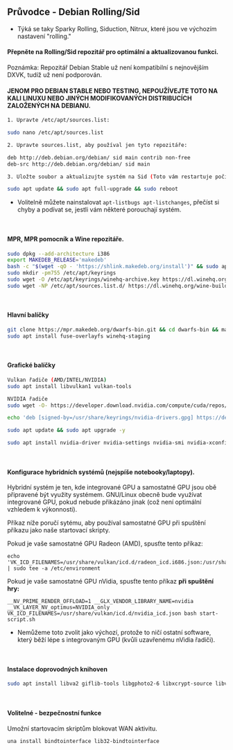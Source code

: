 ## Průvodce - Debian Rolling/Sid

- Týká se taky Sparky Rolling, Siduction, Nitrux, které jsou ve výchozím nastavení "rolling."

#### Přepněte na Rolling/Sid repozitář pro optimální a aktualizovanou funkci.
Poznámka: Repozitář Debian Stable už není kompatibilní s nejnovějším DXVK, tudíž už není podporován.
#### JENOM PRO DEBIAN STABLE NEBO TESTING, NEPOUŽÍVEJTE TOTO NA KALI LINUXU NEBO JINÝCH MODIFIKOVANÝCH DISTRIBUCÍCH ZALOŽENÝCH NA DEBIANU.
```sh
1. Upravte /etc/apt/sources.list:

sudo nano /etc/apt/sources.list

2. Upravte sources.list, aby používal jen tyto repozitáře:

deb http://deb.debian.org/debian/ sid main contrib non-free
deb-src http://deb.debian.org/debian/ sid main

3. Uložte soubor a aktualizujte systém na Sid (Toto vám restartuje počítač):

sudo apt update && sudo apt full-upgrade && sudo reboot
```
- Volitelně můžete nainstalovat `apt-listbugs apt-listchanges`, přečíst si chyby a podívat se, jestli vám některé porouchají systém.
<br>

#### MPR, MPR pomocník a Wine repozitáře.
```sh
sudo dpkg --add-architecture i386
export MAKEDEB_RELEASE='makedeb'
bash -c "$(wget -qO - 'https://shlink.makedeb.org/install')" && sudo apt update && sudo apt install git && git clone https://mpr.hunterwittenborn.com/una-bin.git && cd una-bin && makedeb -si
sudo mkdir -pm755 /etc/apt/keyrings
sudo wget -O /etc/apt/keyrings/winehq-archive.key https://dl.winehq.org/wine-builds/winehq.key
sudo wget -NP /etc/apt/sources.list.d/ https://dl.winehq.org/wine-builds/debian/dists/bullseye/winehq-bullseye.sources
```
<br>

#### Hlavní balíčky
```sh
git clone https://mpr.makedeb.org/dwarfs-bin.git && cd dwarfs-bin && makedeb -si
sudo apt install fuse-overlayfs winehq-staging
```
<br>

#### Grafické balíčky
```sh
Vulkan řadiče (AMD/INTEL/NVIDIA)
sudo apt install libvulkan1 vulkan-tools
```
```sh
NVIDIA řadiče
sudo wget -O- https://developer.download.nvidia.com/compute/cuda/repos/debian11/x86_64/3bf863cc.pub | gpg --dearmor | sudo tee /usr/share/keyrings/nvidia-drivers.gpg

echo 'deb [signed-by=/usr/share/keyrings/nvidia-drivers.gpg] https://developer.download.nvidia.com/compute/cuda/repos/debian11/x86_64/ /' | sudo tee /etc/apt/sources.list.d/nvidia-drivers.list

sudo apt update && sudo apt upgrade -y

sudo apt install nvidia-driver nvidia-settings nvidia-smi nvidia-xconfig nvidia-opencl-icd nvidia-opencl-common nvidia-detect linux-image-amd64 linux-headers-amd64
```
<br>

#### Konfigurace hybridních systémů (nejspíše notebooky/laptopy).

Hybridní systém je ten, kde integrované GPU a samostatné GPU jsou obě připravené být využity systémem. GNU/Linux obecně bude využívat integrované GPU, pokud nebude přikázáno jinak (což není optimální vzhledem k výkonnosti).

Příkaz níže poručí sytému, aby používal samostatné GPU při spuštění příkazu jako naše startovací skripty.

Pokud je vaše samostatné GPU Radeon (AMD), spusťte tento příkaz:

```
echo 'VK_ICD_FILENAMES=/usr/share/vulkan/icd.d/radeon_icd.i686.json:/usr/share/vulkan/icd.d/radeon_icd.x86_64.json' | sudo tee -a /etc/environment
```

Pokud je vaše samostatné GPU nVidia, spusťte tento příkaz **při spuštění hry:**

```
__NV_PRIME_RENDER_OFFLOAD=1 __GLX_VENDOR_LIBRARY_NAME=nvidia  __VK_LAYER_NV_optimus=NVIDIA_only VK_ICD_FILENAMES=/usr/share/vulkan/icd.d/nvidia_icd.json bash start-script.sh
```

- Nemůžeme toto zvolit jako výchozí, protože to ničí ostatní software, který běží lépe s integrovaným GPU (kvůli uzavřenému nVidia řadiči).
<br>

#### Instalace doprovodných knihoven
```sh
sudo apt install libva2 giflib-tools libgphoto2-6 libxcrypt-source libva2:i386 alsa-utils:i386 libopenal1:i386 libpulse0:i386 gstreamer1.0-plugins-bad gstreamer1.0-plugins-base gstreamer1.0-plugins-good gstreamer1.0-plugins-ugly gstreamer1.0-vaapi gstreamer1.0-libav gstreamer1.0-plugins-good:i386 gstreamer1.0-plugins-base:i386
```
<br>

#### Volitelné - bezpečnostní funkce

Umožní startovacím skriptům blokovat WAN aktivitu.

```
una install bindtointerface lib32-bindtointerface
```
